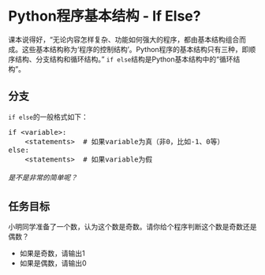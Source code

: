 # Python程序基本结构 - If Else?
课本说得好，“无论内容怎样复杂、功能如何强大的程序，都由基本结构组合而成。这些基本结构称为‘程序的控制结构’。Python程序的基本结构只有三种，即顺序结构、分支结构和循环结构。”
`if else`结构是Python基本结构中的“循环结构”。

## 分支 
`if else`的一般格式如下：  
<pre id="description-code-editor" style="height: 70px;">
if &lt;variable&gt;:
    &lt;statements&gt;  # 如果variable为真（非0，比如-1、0等）
else:
    &lt;statements&gt;  # 如果variable为假</pre>
<script>
window.dce1 = ace.edit("description-code-editor", {
    mode: "ace/mode/python",
    selectionStyle: "text",
    readOnly: true,
    fontSize: "15px",
    theme: "ace/theme/chrome"
})
</script>

###### 是不是非常的简单呢？  

## 任务目标  
小明同学准备了一个数，认为这个数是奇数。请你给个程序判断这个数是奇数还是偶数？  
 - 如果是奇数，请输出1  
 - 如果是偶数，请输出0  